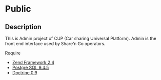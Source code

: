 # Public

## Description

This is Admin project of CUP (Car sharing Universal Platform).
Admin is the front end interface used by Share'n Go operators.

Require
- [Zend Framework 2.4](https://framework.zend.com/downloads/archives) 
- [Postgre SQL 9.4.5](https://www.postgresql.org/docs/9.4/index.html)
- [Doctrine 0.9](https://www.doctrine-project.org/2015/05/05/doctrine-orm-module-release-0-9-0.html)

